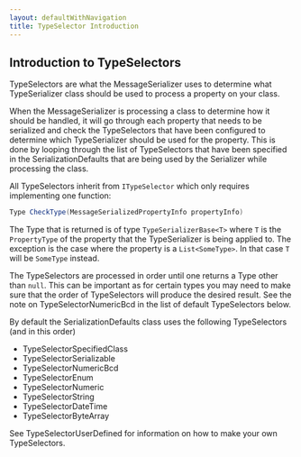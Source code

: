 ```yaml
---
layout: defaultWithNavigation
title: TypeSelector Introduction
---
```

## Introduction to TypeSelectors

TypeSelectors are what the MessageSerializer uses to determine what <makeLink link="TypeSerializerIntroduction">TypeSerializer</makeLink> class should be used
to process a property on your class.

When the MessageSerializer is processing a class to determine how it should be handled, it will go through each property that
needs to be serialized and check the TypeSelectors that have been configured to determine which <makeLink link="TypeSerializerIntroduction">TypeSerializer</makeLink>
should be used for the property.  This is done by looping through the list of TypeSelectors that have been specified in the <makeLink>SerializationDefaults</makeLink>
that are being used by the Serializer while processing the class.

All TypeSelectors inherit from `ITypeSelector` which only requires implementing one function:

```csharp
Type CheckType(MessageSerializedPropertyInfo propertyInfo)
```

The Type that is returned is of type `TypeSerializerBase<T>` where `T` is the `PropertyType` of the
property that the TypeSerializer is being applied to.  The exception is the case where the property is a `List<SomeType>`.
In that case `T` will be `SomeType` instead.

The TypeSelectors are processed in order until one returns a Type other than `null`.  This can be important as for certain types you may need to make sure that the
order of TypeSelectors will produce the desired result.  See the note on <makeLink>TypeSelectorNumericBcd</makeLink> in the list of default TypeSelectors below.

By default the <makeLink>SerializationDefaults</makeLink> class uses the following TypeSelectors (and in this order)

* <makeLink>TypeSelectorSpecifiedClass</makeLink>
* <makeLink>TypeSelectorSerializable</makeLink>
* <makeLink>TypeSelectorNumericBcd</makeLink>
* <makeLink>TypeSelectorEnum</makeLink>
* <makeLink>TypeSelectorNumeric</makeLink>
* <makeLink>TypeSelectorString</makeLink>
* <makeLink>TypeSelectorDateTime</makeLink>
* <makeLink>TypeSelectorByteArray</makeLink>

See <makeLink>TypeSelectorUserDefined</makeLink> for information on how to make your own TypeSelectors.
